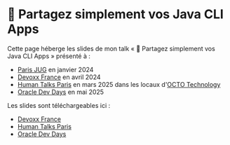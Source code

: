 # 🔗 Partagez simplement vos Java CLI Apps

Cette page héberge les slides de mon talk « 🔗 Partagez simplement vos Java CLI Apps » présenté à :

* <a href="https://www.parisjug.org/events/2024/01-09-young-blood-11/" target="_blank" rel="noopener noreferrer">Paris JUG</a> en janvier 2024
* <a href="https://mobile.devoxx.com/events/devoxxfr2024/schedule" target="_blank" rel="noopener noreferrer">Devoxx France</a> en avril 2024
* <a href="https://www.meetup.com/fr-FR/humantalks-paris/events/306459030/" target="_blank" rel="noopener noreferrer">Human Talks Paris</a> en mars 2025 dans les locaux d'<a href="https://octo.com/" target="_blank" rel="noopener noreferrer">OCTO Technology</a>
* <a href="https://www.oracle.com/fr/developer/events/dev-tour/#java" target="_blank" rel="noopener noreferrer">Oracle Dev Days</a> en mai 2025

Les slides sont téléchargeables ici :

* <a href="slides/devoxx_france/Partagez_simplement_vos_Java_CLI_Apps.pdf" target="_blank" rel="noopener noreferrer">Devoxx France</a>
* <a href="slides/human_talks/Partagez_simplement_vos_Java_CLI_Apps.pdf" target="_blank" rel="noopener noreferrer">Human Talks Paris</a>
* <a href="slides/oracle_dev_days/Partagez_simplement_vos_Java_CLI_Apps.pdf" target="_blank" rel="noopener noreferrer">Oracle Dev Days</a>
